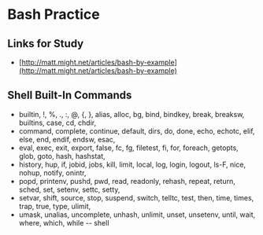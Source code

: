 # Bash Practice

## Links for Study
* [http://matt.might.net/articles/bash-by-example](http://matt.might.net/articles/bash-by-example)

## Shell Built-In Commands

* builtin, !, %, ., :, @, {, }, alias, alloc, bg, bind, bindkey, break, breaksw, builtins, case, cd, chdir,
* command, complete, continue, default, dirs, do, done, echo, echotc, elif, else, end, endif, endsw, esac,
* eval, exec, exit, export, false, fc, fg, filetest, fi, for, foreach, getopts, glob, goto, hash, hashstat,
* history, hup, if, jobid, jobs, kill, limit, local, log, login, logout, ls-F, nice, nohup, notify, onintr,
* popd, printenv, pushd, pwd, read, readonly, rehash, repeat, return, sched, set, setenv, settc, setty,
* setvar, shift, source, stop, suspend, switch, telltc, test, then, time, times, trap, true, type, ulimit,
* umask, unalias, uncomplete, unhash, unlimit, unset, unsetenv, until, wait, where, which, while -- shell
